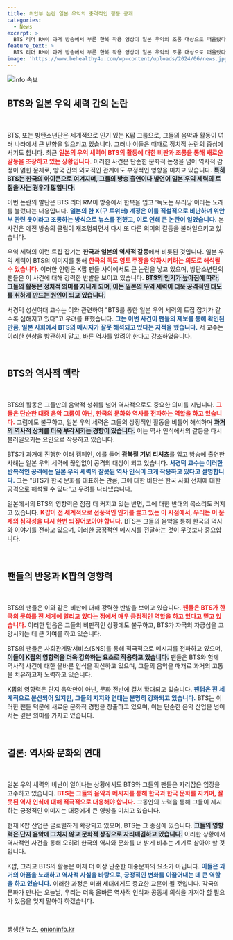 ```yaml
---
title: 위안부 논란 일본 우익의 충격적인 행동 공개
categories:
  - News
excerpt: >
  BTS 리더 RM이 과거 방송에서 부른 한복 착용 영상이 일본 우익의 조롱 대상으로 떠올랐다. 서경덕 교수는 K팝의 영향력 증가로 일본 우익의 반발이 심해지고 있다고 경고하며, 잘못된 역사 인식을 바로잡아야 한다고 주장했다.
feature_text: >
  BTS 리더 RM이 과거 방송에서 부른 한복 착용 영상이 일본 우익의 조롱 대상으로 떠올랐다. 서경덕 교수는 K팝의 영향력 증가로 일본 우익의 반발이 심해지고 있다고 경고하며, 잘못된 역사 인식을 바로잡아야 한다고 주장했다.
image: 'https://www.behealthy4u.com/wp-content/uploads/2024/06/news.jpg'
---
```


<p><img src="https://www.behealthy4u.com/wp-content/uploads/2024/06/news.jpg" alt="info 속보" /></p>

<h2 data-ke-size="size26">BTS와 일본 우익 세력 간의 논란</h2>

<p data-ke-size="size16">&nbsp;</p>

<p>BTS, 또는 방탄소년단은 세계적으로 인기 있는 K팝 그룹으로, 그들의 음악과 활동이 여러 나라에서 큰 반향을 일으키고 있습니다. 그러나 이들은 때때로 정치적 논란의 중심에 서기도 합니다. 최근 <b><span style="color: #ee2323;">일본의 우익 세력이 BTS의 활동에 대한 비판과 조롱을 통해 새로운 갈등을 조장하고 있는 상황입니다.</span></b> 이러한 사건은 단순한 문화적 논쟁을 넘어 역사적 감정이 얽힌 문제로, 양국 간의 외교적인 관계에도 부정적인 영향을 미치고 있습니다. <b><span style="background-color: #21538527;">특히 BTS는 한국의 아이콘으로 여겨지며, 그들의 방송 출연이나 발언이 일본 우익 세력의 트집을 사는 경우가 많입니다.</span></b></p>

<p>이번 논란의 발단은 BTS 리더 RM이 방송에서 한복을 입고 '독도는 우리땅'이라는 노래를 불렀다는 내용입니다. <b><span style="color: #1a5490;">일본의 한 X(구 트위터) 계정은 이를 직설적으로 비난하며 위안부 관련 옷이라고 조롱하는 방식으로 뉴스를 전했고, 이로 인해 큰 논란이 일었습니다.</span></b> 본 사건은 예전 방송의 클립이 재조명되면서 다시 또 다른 의미의 갈등을 불러일으키고 있습니다.</p>

<p>우익 세력의 이런 트집 잡기는 <b>한국과 일본의 역사적 갈등</b>에서 비롯된 것입니다. 일본 우익 세력이 BTS의 이미지를 통해 <b><span style="color: #ee2323;">한국의 독도 영토 주장을 약화시키려는 의도로 해석될 수 있습니다.</span></b> 이러한 언행은 K팝 팬들 사이에서도 큰 논란을 낳고 있으며, 방탄소년단의 팬들은 이 사건에 대해 강력한 반발을 보이고 있습니다. <b><span style="background-color: #21538527;">BTS의 인기가 높아짐에 따라, 그들의 활동은 정치적 의미를 지니게 되며, 이는 일본의 우익 세력이 더욱 공격적인 태도를 취하게 만드는 원인이 되고 있습니다.</span></b></p>

<p>서경덕 성신여대 교수는 이와 관련하여 "BTS를 통한 일본 우익 세력의 트집 잡기가 갈수록 심해지고 있다"고 우려를 표했습니다. <b><span style="color: #1a5490;">그는 이번 사건이 팬들의 제보를 통해 확인된 만큼, 일본 사회에서 BTS의 메시지가 잘못 해석되고 있다는 지적을 했습니다.</span></b> 서 교수는 이러한 현상을 방관하지 말고, 바른 역사를 알려야 한다고 강조하였습니다.</p>

<p data-ke-size="size16">&nbsp;</p>

<h2 data-ke-size="size26">BTS와 역사적 맥락</h2>

<p data-ke-size="size16">&nbsp;</p>

<p>BTS의 활동은 그들만의 음악적 성취를 넘어 역사적으로도 중요한 의미를 지닙니다. <b><span style="color: #ee2323;">그들은 단순한 대중 음악 그룹이 아닌, 한국의 문화와 역사를 전파하는 역할을 하고 있습니다.</span></b> 그럼에도 불구하고, 일본 우익 세력은 그들의 상징적인 활동을 비틀어 해석하며 <b><span style="background-color: #21538527;">과거의 역사적 상처를 더욱 부각시키는 경향이 있습니다.</span></b> 이는 역사 인식에서의 갈등을 다시 불러일으키는 요인으로 작용하고 있습니다.</p>

<p>BTS가 과거에 진행한 여러 캠페인, 예를 들어 <b>광복절 기념 티셔츠</b>를 입고 방송에 출연한 사례는 일본 우익 세력에 끊임없이 공격의 대상이 되고 있습니다. <b><span style="color: #1a5490;">서경덕 교수는 이러한 반복적인 공격에는 일본 우익 세력의 <b>잘못된 역사 인식</b>이 크게 작용하고 있다고 설명합니다.</span></b> 그는 "BTS가 한국 문화를 대표하는 만큼, 그에 대한 비판은 한국 사회 전체에 대한 공격으로 해석될 수 있다"고 우려를 나타냈습니다. </p>

<p>일본에서의 BTS의 영향력은 점점 더 커지고 있는 반면, 그에 대한 반대의 목소리도 커지고 있습니다. <b><span style="color: #ee2323;">K팝이 전 세계적으로 선풍적인 인기를 끌고 있는 이 시점에서, 우리는 이 문제의 심각성을 다시 한번 되짚어보아야 합니다.</span></b> BTS는 그들의 음악을 통해 한국의 역사와 이야기를 전하고 있으며, 이러한 긍정적인 메시지를 전달하는 것이 무엇보다 중요합니다.</p>

<p data-ke-size="size16">&nbsp;</p>

<h2 data-ke-size="size26">팬들의 반응과 K팝의 영향력</h2>

<p data-ke-size="size16">&nbsp;</p>

<p>BTS의 팬들은 이와 같은 비판에 대해 강력한 반발을 보이고 있습니다. <b><span style="color: #ee2323;">팬들은 BTS가 한국의 문화를 전 세계에 알리고 있다는 점에서 매우 긍정적인 역할을 하고 있다고 믿고 있습니다.</span></b> 이러한 믿음은 그들의 비판적인 상황에도 불구하고, BTS가 자국의 자긍심을 고양시키는 데 큰 기여를 하고 있습니다. </p>

<p>BTS의 팬들은 사회관계망서비스(SNS)를 통해 적극적으로 메시지를 전파하고 있으며, <b><span style="background-color: #21538527;"> 이들이 K팝의 영향력을 더욱 강화하는 요소로 작용하고 있습니다.</span></b> 팬들은 BTS와 함께 역사적 사건에 대한 올바른 인식을 확산하고 있으며, 그들의 음악을 매개로 과거의 고통을 치유하고자 노력하고 있습니다. </p>

<p>K팝의 영향력은 단지 음악만이 아닌, 문화 전반에 걸쳐 확대되고 있습니다. <b><span style="color: #1a5490;">팬덤은 전 세계적으로 분산되어 있지만, 그들의 지지와 연대는 분명히 강화되고 있습니다.</span></b> BTS는 이러한 팬들 덕분에 새로운 문화적 경험을 창출하고 있으며, 이는 단순한 음악 산업을 넘어서는 깊은 의미를 가지고 있습니다.</p>

<p data-ke-size="size16">&nbsp;</p>

<h2 data-ke-size="size26">결론: 역사와 문화의 연대</h2>

<p data-ke-size="size16">&nbsp;</p>

<p>일본 우익 세력의 비난이 일어나는 상황에서도 BTS와 그들의 팬들은 자리잡은 입장을 고수하고 있습니다. <b><span style="color: #ee2323;">BTS는 그들의 음악과 메시지를 통해 한국과 한국 문화를 지키며, 잘못된 역사 인식에 대해 적극적으로 대응해야 합니다.</span></b> 그동안의 노력을 통해 그들이 제시하는 긍정적인 이미지는 대중에게 큰 영향을 미치고 있습니다. </p>

<p>현재 K팝 산업은 글로벌하게 확장되고 있으며, BTS는 그 중심에 있습니다. <b><span style="background-color: #21538527;">그들의 영향력은 단지 음악에 그치지 않고 문화적 상징으로 자리매김하고 있습니다.</span></b> 이러한 상황에서 역사적인 사건을 통해 오히려 한국의 역사와 문화를 더 밝게 비추는 계기로 삼아야 할 것입니다. </p>

<p>K팝, 그리고 BTS의 활동은 이제 더 이상 단순한 대중문화의 요소가 아닙니다. <b><span style="color: #1a5490;">이들은 과거의 아픔을 노래하고 역사적 사실을 바탕으로, 긍정적인 변화를 이끌어내는 데 큰 역할을 하고 있습니다.</span></b> 이러한 과정은 미래 세대에게도 중요한 교훈이 될 것입니다. 각국의 문화가 만나는 오늘날, 우리는 더욱 올바른 역사적 인식과 공동체 의식을 가져야 할 필요가 있음을 잊지 말아야 하겠습니다. </p>

<p data-ke-size="size16">&nbsp;</p>
생생한 뉴스, <a href="https://onioninfo.kr" rel="dofollow">onioninfo.kr</a>


